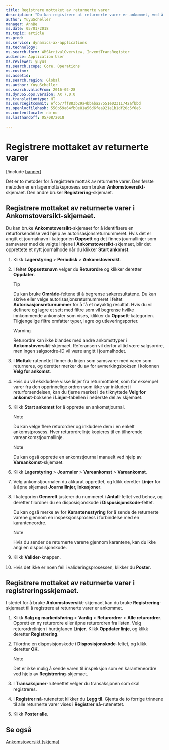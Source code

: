 ```yaml
---
title: Registrere mottaket av returnerte varer
description: "Du kan registrere at returnerte varer er ankommet, ved å bruke Ankomstoversikt-skjemaet eller Registrering-skjemaet."
author: YuyuScheller
manager: AnnBe
ms.date: 05/01/2018
ms.topic: article
ms.prod: 
ms.service: dynamics-ax-applications
ms.technology: 
ms.search.form: WMSArrivalOverview, InventTransRegister
audience: Application User
ms.reviewer: yuyus
ms.search.scope: Core, Operations
ms.custom: 
ms.assetid: 
ms.search.region: Global
ms.author: YuyuScheller
ms.search.validFrom: 2016-02-28
ms.dyn365.ops.version: AX 7.0.0
ms.translationtype: HT
ms.sourcegitcommit: efcb77ff883b29a4bbaba27551e02311742afbbd
ms.openlocfilehash: 550b59a64fb0e81a56d6fea921e1b1df20c5f6e6
ms.contentlocale: nb-no
ms.lasthandoff: 05/08/2018

---
```



# <a name="register-the-receipt-of-returned-items"></a>Registrere mottaket av returnerte varer 

[!include [banner](../includes/banner.md)]


Det er to metoder for å registrere mottak av returnerte varer. Den første metoden er en lagermottaksprosess som bruker **Ankomstoversikt**-skjemaet. Den andre bruker **Registrering**-skjemaet.

## <a name="register-the-receipt-of-returned-items-in-the-arrival-overview-form"></a>Registrere mottaket av returnerte varer i Ankomstoversikt-skjemaet.

Du kan bruke **Ankomstoversikt**-skjemaet for å identifisere en returforsendelse ved hjelp av autorisasjonsreturnummeret. Hvis det er angitt et journalnavn i kategorien **Oppsett** og det finnes journallinjer som samsvarer med de valgte linjene i **Ankomstoversikt**-skjemaet, blir det opprettete et nytt journalhode når du klikker **Start ankomst**.

1.  Klikk **Lagerstyring** \> **Periodisk** \> **Ankomstoversikt**.

2.  I feltet **Oppsettsnavn** velger du **Returordre** og klikker deretter **Oppdater**.
    

    > [!TIP]
    > <P>Du kan bruke <STRONG>Område</STRONG>-feltene til å begrense søkeresultatene. Du kan skrive eller velge autorisasjonsreturnummeret i feltet <STRONG>Autorisasjonsreturnummer</STRONG> for å få et nøyaktig resultat. Hvis du vil definere og lagre et sett med filtre som vil begrense hvilke innkommende ankomster som vises, klikker du <STRONG>Oppsett</STRONG>-kategorien. Tilgjengelige filtre omfatter typer, lagre og utleveringsporter.</P>

    

    > [!WARNING]
    > <P>Returordre kan ikke blandes med andre ankomsttyper i <STRONG>Ankomstoversikt</STRONG>-skjemaet. Referansen vil derfor alltid være salgsordre, men ingen salgsordre-ID vil være angitt i journalhodet.</P>



3.  I **Mottak**-rutenettet finner du linjen som samsvarer med varen som returneres, og deretter merker du av for avmerkingsboksen i kolonnen **Velg for ankomst**.

4.  Hvis du vil ekskludere visse linjer fra returmottaket, som for eksempel varer fra den opprinnelige ordren som ikke var inkludert i returforsendelsen, kan du fjerne merket i de tilknyttede **Velg for ankomst**-boksene i **Linjer**-tabellen i nederste del av skjemaet.

5.  Klikk **Start ankomst** for å opprette en ankomstjournal.
    

    > [!NOTE]
    > <P>Du kan velge flere returordrer og inkludere dem i en enkelt ankomstprosess. Hver returordrelinje kopieres til en tilhørende vareankomstjournallinje.</P>

    

    > [!NOTE]
    > <P>Du kan også opprette en ankomstjournal manuelt ved hjelp av <STRONG>Vareankomst</STRONG>-skjemaet. 



6.  Klikk **Lagerstyring** \> **Journaler** \> **Vareankomst** \> **Vareankomst**.

7.  Velg ankomstjournalen du akkurat opprettet, og klikk deretter **Linjer** for å åpne skjemaet **Journallinjer, lokasjoner**.

8.  I kategorien **Generelt** justerer du nummeret i **Antall**-feltet ved behov, og deretter tilordner du en disposisjonskode i **Disposisjonskode**-feltet.
    
    Du kan også merke av for **Karantenestyring** for å sende de returnerte varene gjennom en inspeksjonsprosess i forbindelse med en karanteneordre.
    

    > [!NOTE]
    > <P>Hvis du sender de returnerte varene gjennom karantene, kan du ikke angi en disposisjonskode.</P>



9.  Klikk **Valider**-knappen.

10. Hvis det ikke er noen feil i valideringsprosessen, klikker du **Poster**.

## <a name="register-the-receipt-of-returned-items-in-the-registration-form"></a>Registrere mottaket av returnerte varer i registreringsskjemaet.

I stedet for å bruke **Ankomstoversikt**-skjemaet kan du bruke **Registrering**-skjemaet til å registrere at returnerte varer er ankommet.

1.  Klikk **Salg og markedsføring** \> **Vanlig** \> **Returordrer** \> **Alle returordrer**. Opprett en ny returordre eller åpne returordren fra listen. Velg returordrelinjen i hurtigfanen **Linjer**. Klikk **Oppdater linje**, og klikk deretter **Registrering**.

2.  Tilordne en disposisjonskode i **Disposisjonskode**-feltet, og klikk deretter **OK**.
    

    > [!NOTE]
    > <P>Det er ikke mulig å sende varen til inspeksjon som en karanteneordre ved hjelp av <STRONG>Registrering</STRONG>-skjemaet.</P>



3.  I **Transaksjoner**-rutenettet velger du transaksjonen som skal registreres.

4.  I **Registrer nå**-rutenettet klikker du **Legg til**. Gjenta de to forrige trinnene til alle returnerte varer vises i **Registrer nå**-rutenettet.

5.  Klikk **Poster alle**.

## <a name="see-also"></a>Se også

[Ankomstoversikt (skjema)](https://technet.microsoft.com/en-us/library/hh227654\(v=ax.60\))

  



